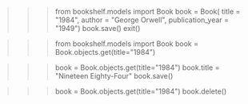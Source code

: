>>> from bookshelf.models import Book
>>> book = Book( title = "1984", author = "George Orwell",  publication_year = "1949")
>>> book.save()
>>> exit()

>>> from bookshelf.models import Book
>>>book = Book.objects.get(title="1984")


>>>book = Book.objects.get(title="1984")
>>>book.title = "Nineteen Eighty-Four"
>>>book.save()

>>>book = Book.objects.get(title="1984")
>>>book.delete()


